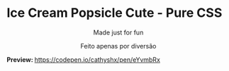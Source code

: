 # Ice Cream Popsicle Cute - Pure CSS
<p align="center">Made just for fun</p>

<p align="center"> Feito apenas por diversão</p>

<strong>Preview: </strong><a href="https://codepen.io/cathyshx/pen/eYvmbRx">https://codepen.io/cathyshx/pen/eYvmbRx</a>
